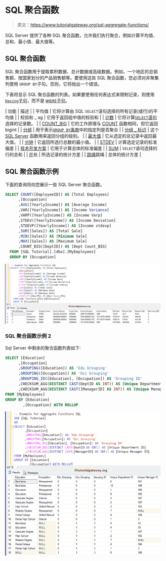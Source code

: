 # SQL 聚合函数

> 原文：<https://www.tutorialgateway.org/sql-aggregate-functions/>

SQL Server 提供了各种 SQL 聚合函数，允许我们执行聚合，例如计算平均值、总和、最小值、最大值等。

## SQL 聚合函数

SQL 聚合函数用于提取累积数据、总计数据或高级数据。例如，一个地区的总销售额、按国家划分的产品销售额等。要使用这些 SQL 聚合函数，您必须对非聚集列使用 `GROUP BY`子句。否则，它将抛出一个错误。

下表将显示 SQL 聚合函数的列表。如果要使用任何表达式来限制记录，则使用 [`Having`子句](https://www.tutorialgateway.org/sql-having-clause/)，而不是 [`WHERE`子句](https://www.tutorialgateway.org/sql-where-clause/)。

| 功能 | 描述 |
| 平均值 | 它将计算由 SQL `SELECT`语句选择的所有记录(或行)的平均值 |
| 校验和 _ ag | 它用于返回组中值的校验和 |
| [计数](https://www.tutorialgateway.org/sql-count-function/) | 它将计算[`SELECT`语句](https://www.tutorialgateway.org/sql-select-statement/)选择的记录数。 |
| [COUNT_BIG](https://www.tutorialgateway.org/sql-count_big-function/) | 它的工作原理与 [COUNT](https://www.tutorialgateway.org/sql-count-function/) 函数相同，但它返回 bigint |
| [分组](https://www.tutorialgateway.org/sql-grouping-function/) | 用于表示[`GROUP BY`条款](https://www.tutorialgateway.org/sql-group-by-clause/)中的指定列是否聚合 |
| [分组 _ 标识](https://www.tutorialgateway.org/sql-grouping_id-function/) | 这个 [SQL Server](https://www.tutorialgateway.org/sql/) 函数用来返回分组的级别。 |
| [最大值](https://www.tutorialgateway.org/sql-max-function/) | 它从选定的总记录中返回最大值。 |
| [分钟](https://www.tutorialgateway.org/sql-min-function/) | 它返回所选行总数的最小值。 |
| [STDEV](https://www.tutorialgateway.org/sql-stdev-function/) | 计算选定记录的标准偏差 |
| [技术开发方案](https://www.tutorialgateway.org/sql-stdevp-function/) | 它用于计算总体的标准偏差 |
| [SUM](https://www.tutorialgateway.org/sql-sum-function/) | `SELECT`语句选择的行的总和 |
| [在](https://www.tutorialgateway.org/sql-var-function/)处 | 所选记录的统计方差 |
| [跳绳](https://www.tutorialgateway.org/sql-varp-function/)跳绳 | 总体的统计方差 |

## SQL 聚合函数示例

下面的查询将向您展示一些 SQL Server 聚合函数。

```sql
SELECT COUNT([EmployeeID]) AS [Total Employees]
      ,[Occupation]
      ,AVG([YearlyIncome]) AS [Average Income]
      ,VAR([YearlyIncome]) AS [Income Variance]
      ,VARP([YearlyIncome]) AS [Income Varp]
      ,STDEV([YearlyIncome]) AS [Income Deviation]
      ,STDEVP([YearlyIncome]) AS [Income stdevp]
      ,SUM([Sales]) AS [Total Sale]
      ,MIN([Sales]) AS [Minimum Sale]
      ,MAX([Sales]) AS [Maximum Sale]
      ,COUNT_BIG([DeptID]) AS [Dept Count_BIG]
  FROM [SQL Tutorial].[dbo].[MyEmployees]
  GROUP BY [Occupation]
```

![SQL Aggregate Functions 2](img/9f1776cfb54861a2f36eb1eb3ff3b5e8.png)

### SQL 聚合函数示例 2

Sql Server 中剩余的聚合函数列表如下:

```sql
SELECT [Education]
      ,[Occupation]
      ,GROUPING([Education]) AS 'Edu Grouping'
      ,GROUPING([Occupation]) AS 'Occ Grouping'
      ,GROUPING_ID([Education], [Occupation]) AS 'Grouping ID'
  	  ,CHECKSUM_AGG(DISTINCT CAST(DeptID AS INT)) AS [Unique Department ID] 
	  ,CHECKSUM_AGG(DISTINCT CAST([ManagerID] AS INT)) AS [Unique Manager ID]
FROM [MyEmployees]
GROUP BY [Education]
        ,[Occupation] WITH ROLLUP
```

![SQL Aggregate Functions 3](img/d9aad15d31cf6cf33c2d1f7a9a1ca4e4.png)
